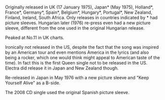 Originally released in UK (17 January 1975), Japan\* (May 1975), Holland\*, France\*, Germany\*, Spain\*, Belgium\*, Hungary\*, Portugal\*, New Zealand, Finland, Ireland, South Africa. Only releases in countries indicated by \* had picture sleeves. Hungarian later (1976) re-press even had a new picture sleeve, different from the one used in the original Hungarian release.

Peaked at No.11 in UK charts.

Ironically not released in the US, despite the fact that the song was inspired by an American tour and even mentions America in the lyrics (and also being a rocker, which one would think might appeal to American taste of the time). In fact this is the first Queen single not to be released in the US. Electra did release it in Japan and New Zealand though.

Re-released in Japan in May 1976 with a new picture sleeve and "Keep Yourself Alive" as a B-side.

The 2008 CD single used the original Spanish picture sleeve.
